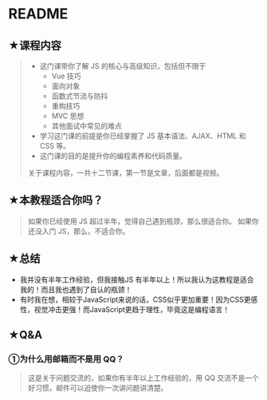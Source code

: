 # README

## ★课程内容

> - 这门课带你了解 JS 的核心与高级知识，包括但不限于
>   - Vue 技巧
>   - 面向对象
>   - 函数式节流与防抖
>   - 重构技巧
>   - MVC 思想 
>   - 其他面试中常见的难点
> - 学习这门课的前提是你已经掌握了 JS 基本语法、AJAX、HTML 和 CSS 等。
> - 这门课的目的是提升你的编程素养和代码质量。
>
> 关于课程内容，一共十二节课，第一节是文章，后面都是视频。

## ★本教程适合你吗？

> 如果你已经使用 JS 超过半年，觉得自己遇到瓶颈，那么很适合你。
> 如果你还没入门 JS，那么，不适合你。

## ★总结

- 我并没有半年工作经验，但我接触JS 有半年以上！所以我认为这教程是适合我的！而且我也遇到了自认的瓶颈！
- 有时我在想，相较于JavaScript来说的话，CSS似乎更加重要！因为CSS更感性，视觉冲击更强！而JavaScript更趋于理性，毕竟这是编程语言！

## ★Q&A

### ①为什么用邮箱而不是用 QQ？

> 这是关于问题交流的，如果你有半年以上工作经验的，用 QQ 交流不是一个好习惯，邮件可以迫使你一次讲问题讲清楚。

